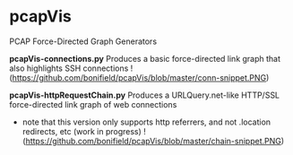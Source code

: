 # pcapVis
PCAP Force-Directed Graph Generators

<b>pcapVis-connections.py</b>
Produces a basic force-directed link graph that also highlights SSH connections
!(https://github.com/bonifield/pcapVis/blob/master/conn-snippet.PNG)

<b>pcapVis-httpRequestChain.py</b>
Produces a URLQuery.net-like HTTP/SSL force-directed link graph of web connections
- note that this version only supports http referrers, and not .location redirects, etc (work in progress)
!(https://github.com/bonifield/pcapVis/blob/master/chain-snippet.PNG)

